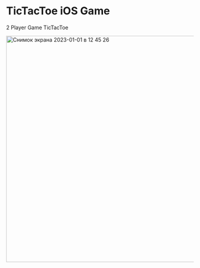 # TicTacToe iOS Game
2 Player Game TicTacToe

<img width="608" alt="Снимок экрана 2023-01-01 в 12 45 26" src="https://user-images.githubusercontent.com/103990532/210165591-4189a5e0-e3a7-4806-bca8-8533497c43df.png">

